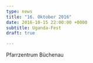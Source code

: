 ```yaml
---
type: news
title: "16. Oktober 2016"
date: 2016-10-15 22:00:00 +0000
subtitle: Uganda-Fest
draft: true

---
```

Pfarrzentrum Büchenau